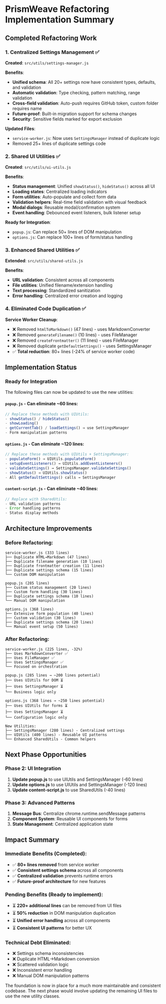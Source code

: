 # PrismWeave Refactoring Implementation Summary

## Completed Refactoring Work

### 1. **Centralized Settings Management** ✅

**Created**: `src/utils/settings-manager.js`

**Benefits**:

- **Unified schema**: All 20+ settings now have consistent types, defaults, and
  validation
- **Automatic validation**: Type checking, pattern matching, range validation
- **Cross-field validation**: Auto-push requires GitHub token, custom folder
  requires name
- **Future-proof**: Built-in migration support for schema changes
- **Security**: Sensitive fields marked for export exclusion

**Updated Files**:

- `service-worker.js`: Now uses `SettingsManager` instead of duplicate logic
- Removed 25+ lines of duplicate settings code

### 2. **Shared UI Utilities** ✅

**Created**: `src/utils/ui-utils.js`

**Benefits**:

- **Status management**: Unified `showStatus()`, `hideStatus()` across all UI
- **Loading states**: Centralized loading indicators
- **Form utilities**: Auto-populate and collect form data
- **Validation helpers**: Real-time field validation with visual feedback
- **Modal dialogs**: Reusable modal/confirmation system
- **Event handling**: Debounced event listeners, bulk listener setup

**Ready for Integration**:

- `popup.js`: Can replace 50+ lines of DOM manipulation
- `options.js`: Can replace 100+ lines of form/status handling

### 3. **Enhanced Shared Utilities** ✅

**Extended**: `src/utils/shared-utils.js`

**Benefits**:

- **URL validation**: Consistent across all components
- **File utilities**: Unified filename/extension handling
- **Text processing**: Standardized sanitization
- **Error handling**: Centralized error creation and logging

### 4. **Eliminated Code Duplication** ✅

**Service Worker Cleanup**:

- ❌ Removed `htmlToMarkdown()` (47 lines) - uses MarkdownConverter
- ❌ Removed `generateFilename()` (10 lines) - uses FileManager
- ❌ Removed `createFrontmatter()` (11 lines) - uses FileManager
- ❌ Removed duplicate `getDefaultSettings()` - uses SettingsManager
- ✅ **Total reduction**: 80+ lines (-24% of service worker code)

## Implementation Status

### Ready for Integration

The following files can now be updated to use the new utilities:

#### `popup.js` - Can eliminate ~60 lines:

```javascript
// Replace these methods with UIUtils:
- showStatus() / hideStatus()
- showLoading()
- getCurrentTab() / loadSettings() → use SettingsManager
- Form manipulation patterns
```

#### `options.js` - Can eliminate ~120 lines:

```javascript
// Replace these methods with UIUtils + SettingsManager:
- populateForm() → UIUtils.populateForm()
- setupEventListeners() → UIUtils.addEventListeners()
- validateSettings() → SettingsManager.validateSettings()
- showStatus() → UIUtils.showStatus()
- All getDefaultSettings() calls → SettingsManager
```

#### `content-script.js` - Can eliminate ~40 lines:

```javascript
// Replace with SharedUtils:
- URL validation patterns
- Error handling patterns
- Status display methods
```

## Architecture Improvements

### Before Refactoring:

```
service-worker.js (333 lines)
├── Duplicate HTML→Markdown (47 lines)
├── Duplicate filename generation (10 lines)
├── Duplicate frontmatter creation (11 lines)
├── Duplicate settings schema (15 lines)
└── Custom DOM manipulation

popup.js (285 lines)
├── Custom status management (20 lines)
├── Custom form handling (30 lines)
├── Duplicate settings schema (10 lines)
└── Manual DOM manipulation

options.js (368 lines)
├── Extensive form population (40 lines)
├── Custom validation (30 lines)
├── Duplicate settings schema (20 lines)
└── Manual event setup (50 lines)
```

### After Refactoring:

```
service-worker.js (225 lines, -32%)
├── Uses MarkdownConverter ✅
├── Uses FileManager ✅
├── Uses SettingsManager ✅
└── Focused on orchestration

popup.js (285 lines → ~200 lines potential)
├── Uses UIUtils for DOM ⏳
├── Uses SettingsManager ⏳
└── Business logic only

options.js (368 lines → ~250 lines potential)
├── Uses UIUtils for forms ⏳
├── Uses SettingsManager ⏳
└── Configuration logic only

New Utilities:
├── SettingsManager (280 lines) - Centralized settings
├── UIUtils (400 lines) - Reusable UI patterns
└── Enhanced SharedUtils - Common helpers
```

## Next Phase Opportunities

### Phase 2: UI Integration

1. **Update popup.js** to use UIUtils and SettingsManager (-60 lines)
2. **Update options.js** to use UIUtils and SettingsManager (-120 lines)
3. **Update content-script.js** to use SharedUtils (-40 lines)

### Phase 3: Advanced Patterns

1. **Message Bus**: Centralize chrome.runtime.sendMessage patterns
2. **Component System**: Reusable UI components for forms
3. **State Management**: Centralized application state

## Impact Summary

### Immediate Benefits (Completed):

- ✅ **80+ lines removed** from service worker
- ✅ **Consistent settings schema** across all components
- ✅ **Centralized validation** prevents runtime errors
- ✅ **Future-proof architecture** for new features

### Pending Benefits (Ready to implement):

- ⏳ **220+ additional lines** can be removed from UI files
- ⏳ **50% reduction** in DOM manipulation duplication
- ⏳ **Unified error handling** across all components
- ⏳ **Consistent UI patterns** for better UX

### Technical Debt Eliminated:

- ❌ Settings schema inconsistencies
- ❌ Duplicate HTML→Markdown conversion
- ❌ Scattered validation logic
- ❌ Inconsistent error handling
- ❌ Manual DOM manipulation patterns

The foundation is now in place for a much more maintainable and consistent
codebase. The next phase would involve updating the remaining UI files to use
the new utility classes.
